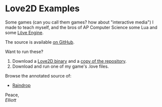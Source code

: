 Love2D Examples
======

Some games (can you call them games? how about "interactive media") I made to teach myself, and the bros of AP Computer Science some Lua and some [Löve Engine][0].

The source is available [on GitHub][3].

Want to run these?

1. Download a [Love2D binary][0] and a [copy of the repository][1].
2. Download and run one of my game's .love files.

Browse the annotated source of:

* [Raindrop][2]

Peace,  
*Elliott*



[0]: http://www.love2d.org
[1]: https://github.com/elliottwilliams/Love2D-Examples/archive/master.zip
[2]: http://elliottwillia.ms/Love2D-Examples/raindrop/docs/main.html
[3]: https://github.com/elliottwilliams/Love2D-Examples
